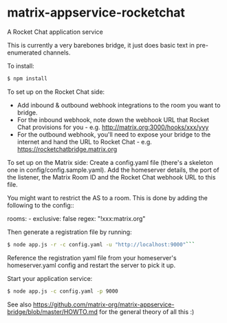 # matrix-appservice-rocketchat
A Rocket Chat application service

This is currently a very barebones bridge, it just does basic text in pre-enumerated channels.

To install:

```bash
$ npm install
```

To set up on the Rocket Chat side:
 * Add inbound & outbound webhook integrations to the room you want to bridge.
 * For the inbound webhook, note down the webhook URL that Rocket Chat provisions for you - e.g. http://matrix.org:3000/hooks/xxx/yyy
 * For the outbound webhook, you'll need to expose your bridge to the internet and hand the URL to Rocket Chat - e.g. https://rocketchatbridge.matrix.org

To set up on the Matrix side:
Create a config.yaml file (there's a skeleton one in config/config.sample.yaml). Add the homeserver details, the port of the listener, the Matrix Room ID and the Rocket Chat webhook URL to this file.

You might want to restrict the AS to a room. This is done by adding the following to the config::

  rooms:
    - exclusive: false
      regex: "!xxx:matrix.org"

Then generate a registration file by running:

```bash
$ node app.js -r -c config.yaml -u "http://localhost:9000"```
```

Reference the registration yaml file from your homeserver's homeserver.yaml config and restart the server to pick it up.

Start your application service:

```bash
$ node app.js -c config.yaml -p 9000
```

See also https://github.com/matrix-org/matrix-appservice-bridge/blob/master/HOWTO.md for the general theory of all this :)

